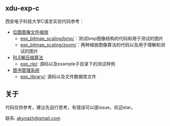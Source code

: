 ## xdu-exp-c

西安电子科技大学C语言实验代码参考：

- [位图图像文件缩放](exp_bitmap_scaling/README.md)
  - [exp_bitmap_scaling/bmp/](exp_bitmap_scaling/bmp/)：测试bmp图像结构的代码和用于测试的图片
  - [exp_bitmap_scaling/zoom/](exp_bitmap_scaling/zoom/)：两种缩放图像算法的代码以及用于理解和测试的图片
- [RLE解压缩算法](exp_rle/README.md)
  - [exp_rle/](exp_rle/): 源码以及example子目录下的测试样例
- [图书管理系统](exp_library/README.md)
  - [exp_library/](exp_library/): 源码以及文件数据库文件

## 关于

代码仅供参考，建议先自行思考，有错误可以提issue，欢迎star。

联系: akynazh@gmail.com
